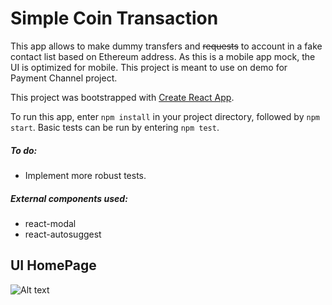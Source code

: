 # Simple Coin Transaction
This app allows to make dummy transfers and ~~requests~~ to account in a fake contact list based on Ethereum address. As this is a mobile app mock, the UI is optimized for mobile.
This project is meant to use on demo for Payment Channel project.

This project was bootstrapped with [Create React App](https://github.com/facebook/create-react-app).

To run this app, enter `npm install` in your project directory, followed by `npm start`.
Basic tests can be run by entering `npm test`.

##### To do:
* Implement more robust tests.

##### External components used:
* react-modal
* react-autosuggest

## UI HomePage
![Alt text](https://github.com/azmiruddin/snoop/blob/master/demo/client/screen/init-step.png?raw=true "UI Homepage")
